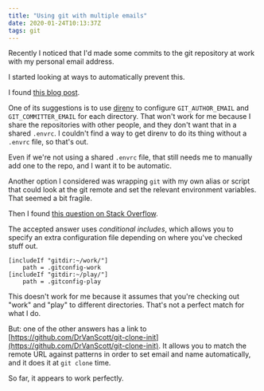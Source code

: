 ```yaml
---
title: "Using git with multiple emails"
date: 2020-01-24T10:13:37Z
tags: git
---
```


Recently I noticed that I'd made some commits to the git repository at work with my personal email address.

I started looking at ways to automatically prevent this.

I found [this blog post](https://collectiveidea.com/blog/archives/2016/04/04/multiple-personalities-in-git).

One of its suggestions is to use [direnv](https://direnv.net/) to configure `GIT_AUTHOR_EMAIL` and `GIT_COMMITTER_EMAIL` for each directory. That won't work for me because I share the repositories with other people, and they don't want that in a shared `.envrc`. I couldn't find a way to get direnv to do its thing without a `.envrc` file, so that's out.

Even if we're not using a shared `.envrc` file, that still needs me to manually add one to the repo, and I want it to be automatic.

Another option I considered was wrapping `git` with my own alias or script that could look at the git remote and set the relevant environment variables. That seemed a bit fragile.

Then I found [this question on Stack Overflow](https://stackoverflow.com/questions/34597186/use-a-different-user-email-and-user-name-for-git-config-based-upon-remote-clone).

The accepted answer uses _conditional includes_, which allows you to specify an
extra configuration file depending on where you've checked stuff out.

```
[includeIf "gitdir:~/work/"]
    path = .gitconfig-work
[includeIf "gitdir:~/play/"]
    path = .gitconfig-play
```

This doesn't work for me because it assumes that you're checking out "work" and "play" to
different directories. That's not a perfect match for what I do.

But: one of the other answers has a link to [https://github.com/DrVanScott/git-clone-init](https://github.com/DrVanScott/git-clone-init). It allows you to match the remote URL against patterns in order to set email and name automatically, and it does it at `git clone` time.

So far, it appears to work perfectly.
